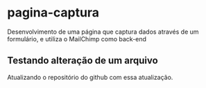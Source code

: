 # pagina-captura
Desenvolvimento de uma página que captura dados através de um formulário, e utiliza o MailChimp como back-end

## Testando alteração de um arquivo
Atualizando o repositório do github com essa atualização.
